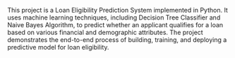 This project is a Loan Eligibility Prediction System implemented in Python. It uses machine learning techniques, including Decision Tree Classifier and Naive Bayes Algorithm, to predict whether an applicant qualifies for a loan based on various financial and demographic attributes. The project demonstrates the end-to-end process of building, training, and deploying a predictive model for loan eligibility.
